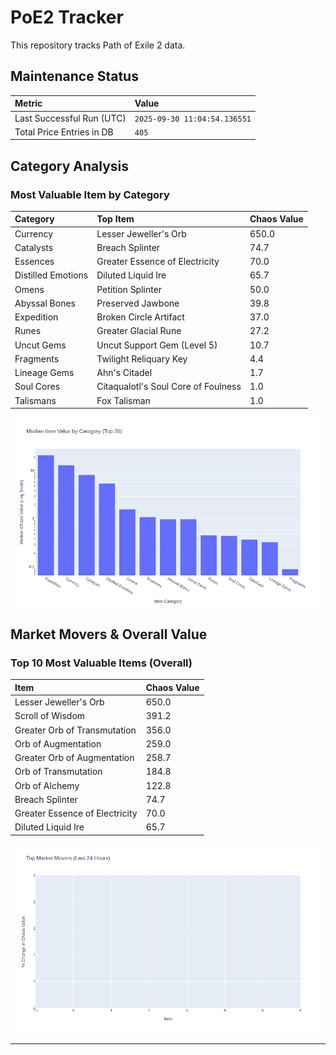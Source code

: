 # PoE2 Tracker

This repository tracks Path of Exile 2 data.

## Maintenance Status

<!-- START_MAINTENANCE -->
| Metric | Value |
|:---|:---|
| Last Successful Run (UTC) | `2025-09-30 11:04:54.136551` |
| Total Price Entries in DB | `405` |

<!-- END_MAINTENANCE -->

## Category Analysis

<!-- START_CATEGORY_ANALYSIS -->
### Most Valuable Item by Category
| Category | Top Item | Chaos Value |
| :--- | :--- | :--- |
| Currency | Lesser Jeweller's Orb | 650.0 |
| Catalysts | Breach Splinter | 74.7 |
| Essences | Greater Essence of Electricity | 70.0 |
| Distilled Emotions | Diluted Liquid Ire | 65.7 |
| Omens | Petition Splinter | 50.0 |
| Abyssal Bones | Preserved Jawbone | 39.8 |
| Expedition | Broken Circle Artifact | 37.0 |
| Runes | Greater Glacial Rune | 27.2 |
| Uncut Gems | Uncut Support Gem (Level 5) | 10.7 |
| Fragments | Twilight Reliquary Key | 4.4 |
| Lineage Gems | Ahn's Citadel | 1.7 |
| Soul Cores | Citaqualotl's Soul Core of Foulness | 1.0 |
| Talismans | Fox Talisman | 1.0 |


![Category Analysis Chart](charts/category_analysis.png)
<!-- END_CATEGORY_ANALYSIS -->

## Market Movers & Overall Value

<!-- START_ANALYSIS -->
### Top 10 Most Valuable Items (Overall)
| Item | Chaos Value |
| :--- | :--- |
| Lesser Jeweller's Orb | 650.0 |
| Scroll of Wisdom | 391.2 |
| Greater Orb of Transmutation | 356.0 |
| Orb of Augmentation | 259.0 |
| Greater Orb of Augmentation | 258.7 |
| Orb of Transmutation | 184.8 |
| Orb of Alchemy | 122.8 |
| Breach Splinter | 74.7 |
| Greater Essence of Electricity | 70.0 |
| Diluted Liquid Ire | 65.7 |


![Market Movers Chart](charts/market_movers.png)
<!-- END_ANALYSIS -->

---
